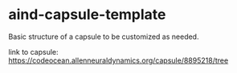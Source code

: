 # aind-capsule-template

Basic structure of a capsule to be customized as needed.

link to capsule: https://codeocean.allenneuraldynamics.org/capsule/8895218/tree